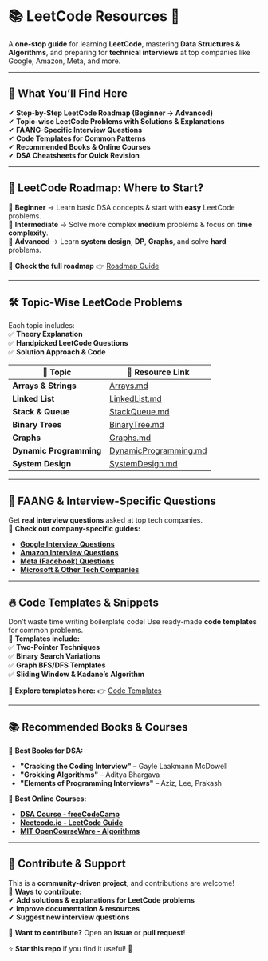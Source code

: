 # 📚 LeetCode Resources 🚀  
A **one-stop guide** for learning **LeetCode**, mastering **Data Structures & Algorithms**, and preparing for **technical interviews** at top companies like Google, Amazon, Meta, and more.  

---

## 📌 What You’ll Find Here
✔ **Step-by-Step LeetCode Roadmap (Beginner → Advanced)**  
✔ **Topic-wise LeetCode Problems with Solutions & Explanations**  
✔ **FAANG-Specific Interview Questions**  
✔ **Code Templates for Common Patterns**  
✔ **Recommended Books & Online Courses**  
✔ **DSA Cheatsheets for Quick Revision**  

---

## 📖 **LeetCode Roadmap: Where to Start?**
📍 **Beginner** → Learn basic DSA concepts & start with **easy** LeetCode problems.  
📍 **Intermediate** → Solve more complex **medium** problems & focus on **time complexity**.  
📍 **Advanced** → Learn **system design**, **DP**, **Graphs**, and solve **hard** problems.  

📌 **Check the full roadmap** 👉 [Roadmap Guide](./Roadmap/README.md)  

---

## 🛠 **Topic-Wise LeetCode Problems**
Each topic includes:  
✅ **Theory Explanation**  
✅ **Handpicked LeetCode Questions**  
✅ **Solution Approach & Code**  

| 📂 **Topic**          | 🔗 **Resource Link** |
|----------------------|---------------------|
| **Arrays & Strings** | [Arrays.md](./DSA-Topics/Arrays.md) |
| **Linked List**      | [LinkedList.md](./DSA-Topics/LinkedList.md) |
| **Stack & Queue**    | [StackQueue.md](./DSA-Topics/StackQueue.md) |
| **Binary Trees**     | [BinaryTree.md](./DSA-Topics/BinaryTree.md) |
| **Graphs**          | [Graphs.md](./DSA-Topics/Graphs.md) |
| **Dynamic Programming** | [DynamicProgramming.md](./DSA-Topics/DynamicProgramming.md) |
| **System Design**    | [SystemDesign.md](./DSA-Topics/SystemDesign.md) |

---

## 🎯 **FAANG & Interview-Specific Questions**
Get **real interview questions** asked at top tech companies.  
📌 **Check out company-specific guides:**  
- **[Google Interview Questions](./Interview-Questions/Google-Interview.md)**  
- **[Amazon Interview Questions](./Interview-Questions/Amazon-Interview.md)**  
- **[Meta (Facebook) Questions](./Interview-Questions/Meta-Interview.md)**  
- **[Microsoft & Other Tech Companies](./Interview-Questions/Microsoft-Interview.md)**  

---

## 🔥 **Code Templates & Snippets**
Don’t waste time writing boilerplate code! Use ready-made **code templates** for common problems.  
📌 **Templates include:**  
✅ **Two-Pointer Techniques**  
✅ **Binary Search Variations**  
✅ **Graph BFS/DFS Templates**  
✅ **Sliding Window & Kadane’s Algorithm**  

📌 **Explore templates here:** 👉 [Code Templates](./Code-Templates/)  

---

## 📚 **Recommended Books & Courses**
📌 **Best Books for DSA:**  
- **"Cracking the Coding Interview"** – Gayle Laakmann McDowell  
- **"Grokking Algorithms"** – Aditya Bhargava  
- **"Elements of Programming Interviews"** – Aziz, Lee, Prakash  

📌 **Best Online Courses:**  
- **[DSA Course - freeCodeCamp](https://www.freecodecamp.org/)**  
- **[Neetcode.io - LeetCode Guide](https://neetcode.io/)**  
- **[MIT OpenCourseWare - Algorithms](https://ocw.mit.edu/courses/electrical-engineering-and-computer-science/6-006-introduction-to-algorithms-fall-2011/)**  

---

## 🤝 **Contribute & Support**
This is a **community-driven project**, and contributions are welcome!  
📌 **Ways to contribute:**  
✔ **Add solutions & explanations for LeetCode problems**  
✔ **Improve documentation & resources**  
✔ **Suggest new interview questions**  

📩 **Want to contribute?** Open an **issue** or **pull request**!  

⭐ **Star this repo** if you find it useful! 🚀  
